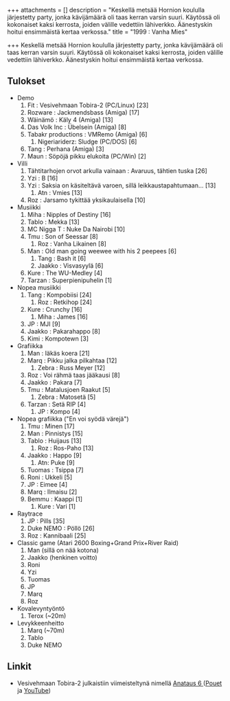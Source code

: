 +++
attachments = []
description = "Keskellä metsää Hornion koululla järjestetty party, jonka kävijämäärä oli taas kerran varsin suuri. Käytössä oli kokonaiset kaksi kerrosta, joiden välille vedettiin lähiverkko. Äänestyskin hoitui ensimmäistä kertaa verkossa."
title = "1999 : Vanha Mies"

+++
Keskellä metsää Hornion koululla järjestetty party, jonka kävijämäärä oli taas kerran varsin suuri. Käytössä oli kokonaiset kaksi kerrosta, joiden välille vedettiin lähiverkko. Äänestyskin hoitui ensimmäistä kertaa verkossa.

## Tulokset

* Demo
  1. Fit : Vesivehmaan Tobira-2 (PC/Linux) \[23\]
  2. Rozware : Jackmendsbass (Amiga) \[17\]
  3. Wäinämö : Käly 4 (Amiga) \[13\]
  4. Das Volk Inc : Übelsein (Amiga) \[8\]
  5. Tabakr productions : VMRemo (Amiga) \[6\]
     1. Nigeriariderz: Sludge (PC/DOS) \[6\]
  6. Tang : Perhana (Amiga) \[3\]
  7. Maun : Söpöjä pikku elukoita (PC/Win) \[2\]
* Villi
  1. Tähtitarhojen orvot arkulla vainaan : Avaruus, tähtien tuska \[26\]
  2. Yzi : B \[16\]
  3. Yzi : Saksia on käsiteltävä varoen, sillä leikkaustapahtumaan... \[13\]
     1. Atn : Vmies \[13\]
  4. Roz : Jarsamo tykittää yksikaulaisella \[10\]
* Musiikki
  1. Miha : Nipples of Destiny \[16\]
  2. Tablo : Mekka \[13\]
  3. MC Nigga T : Nuke Da Nairobi \[10\]
  4. Tmu : Son of Seessar \[8\]
     1. Roz : Vanha Likainen \[8\]
  5. Man : Old man going weewee with his 2 peepees \[6\]
     1. Tang : Bash it \[6\]
     2. Jaakko : Visvasyylä \[6\]
  6. Kure : The WU-Medley \[4\]
  7. Tarzan : Superpienipuhelin \[1\]
* Nopea musiikki
  1. Tang : Kompobiisi \[24\]
     1. Roz : Retkihop \[24\]
  2. Kure : Crunchy \[16\]
     1. Miha : James \[16\]
  3. JP : MJI \[9\]
  4. Jaakko : Pakarahappo \[8\]
  5. Kimi : Kompotewn \[3\]
* Grafiikka
  1. Man : Iäkäs koera \[21\]
  2. Marq : Pikku jalka pilkahtaa \[12\]
     1. Zebra : Russ Meyer \[12\]
  3. Roz : Voi rähmä taas jääkausi \[8\]
  4. Jaakko : Pakara \[7\]
  5. Tmu : Matalusjoen Raakut \[5\]
     1. Zebra : Matosetä \[5\]
  6. Tarzan : Setä RIP \[4\]
     1. JP : Kompo \[4\]
* Nopea grafiikka ("En voi syödä värejä")
  1. Tmu : Minen \[17\]
  2. Man : Pinnistys \[15\]
  3. Tablo : Huijaus \[13\]
     1. Roz : Ros-Paho \[13\]
  4. Jaakko : Happo \[9\]
     1. Atn: Puke \[9\]
  5. Tuomas : Tsippa \[7\]
  6. Roni : Ukkeli \[5\]
  7. JP : Eimee \[4\]
  8. Marq : Ilmaisu \[2\]
  9. Bemmu : Kaappi \[1\]
     1. Kure : Vari \[1\]
* Raytrace
  1. JP : Pills \[35\]
  2. Duke NEMO : Pöllö \[26\]
  3. Roz : Kannibaali \[25\]
* Classic game (Atari 2600 Boxing+Grand Prix+River Raid)
  1. Man (sillä on nää kotona)
  2. Jaakko (henkinen voitto)
  3. Roni
  4. Yzi
  5. Tuomas
  6. JP
  7. Marq
  8. Roz
* Kovalevyntyöntö
  1. Terox (\~20m)
* Levykkeenheitto
  1. Marq (\~70m)
  2. Tablo
  3. Duke NEMO

## Linkit

* Vesivehmaan Tobira-2 julkaistiin viimeisteltynä nimellä [Anataus 6 ](http://ftp.kameli.net/pub/fit/anataus6/)([Pouet](http://www.pouet.net/prod.php?which=5372) ja [YouTube](http://www.youtube.com/watch?v=_Qm3WS-33u4))